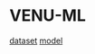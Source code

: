 # VENU-ML

[dataset](https://drive.google.com/drive/folders/1zv_X4WRQ6NhPYjYdudf7ncUWhAIo2Wj_?usp=drive_link)
[model](https://drive.google.com/drive/folders/199ii-rXHedfws7SeMvj1B_uS1exl9edu?usp=sharing)
